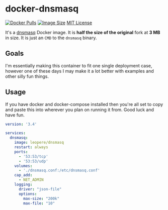 # docker-dnsmasq
[![Docker Pulls](https://img.shields.io/docker/pulls/leopere/dnsmasq.svg)][dockerhub]
[![Image Size](https://images.microbadger.com/badges/image/leopere/dnsmasq.svg)][dockerhub] [MIT License](./LICENSE)

It's a [dnsmasq][dnsmasq] Docker image. It is **half the size of the original** fork at **3 MB** in size. It is just an `CMD` to the `dnsmasq` binary.

## Goals

I'm essentially making this container to fit one single deployment case, however one of these days I may make it a lot better with examples and other silly fun things.

## Usage

If you have docker and docker-compose installed then you're all set to copy and paste this into wherever you plan on running it from.  Good luck and have fun.

```YAML
version: '3.4'

services:
  dnsmasq:
    image: leopere/dnsmasq
    restart: always
    ports:
      - '53:53/tcp'
      - '53:53/udp'
    volumes:
      - './dnsmasq.conf:/etc/dnsmasq.conf'
    cap_add:
      - NET_ADMIN
    logging:
      driver: "json-file"
      options:
        max-size: "200k"
        max-file: "10"
```

[dnsmasq]: http://www.thekelleys.org.uk/dnsmasq/doc.html
[dockerhub]: https://hub.docker.com/r/leopere/dnsmasq/
